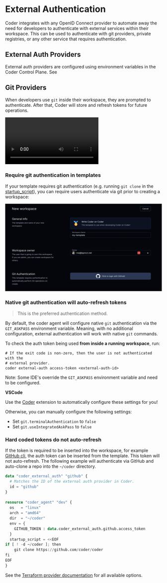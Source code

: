 # External Authentication

Coder integrates with any OpenID Connect provider to automate away the need for
developers to authenticate with external services within their workspace. This
can be used to authenticate with git providers, private registries, or any other
service that requires authentication.

## External Auth Providers

External auth providers are configured using environment variables in the Coder
Control Plane. See

## Git Providers

When developers use `git` inside their workspace, they are prompted to
authenticate. After that, Coder will store and refresh tokens for future
operations.

<video autoplay playsinline loop>
  <source src="https://github.com/coder/coder/blob/main/site/static/external-auth.mp4?raw=true" type="video/mp4">
Your browser does not support the video tag.
</video>

### Require git authentication in templates

If your template requires git authentication (e.g. running `git clone` in the
[startup_script](https://registry.terraform.io/providers/coder/coder/latest/docs/resources/agent#startup_script)),
you can require users authenticate via git prior to creating a workspace:

![Git authentication in template](../../../images/admin/git-auth-template.png)

### Native git authentication will auto-refresh tokens

<blockquote class="info">
  <p>
  This is the preferred authentication method.
  </p>
</blockquote>

By default, the coder agent will configure native `git` authentication via the
`GIT_ASKPASS` environment variable. Meaning, with no additional configuration,
external authentication will work with native `git` commands.

To check the auth token being used **from inside a running workspace**, run:

```shell
# If the exit code is non-zero, then the user is not authenticated with the
# external provider.
coder external-auth access-token <external-auth-id>
```

Note: Some IDE's override the `GIT_ASKPASS` environment variable and need to be
configured.

**VSCode**

Use the
[Coder](https://marketplace.visualstudio.com/items?itemName=coder.coder-remote)
extension to automatically configure these settings for you!

Otherwise, you can manually configure the following settings:

- Set `git.terminalAuthentication` to `false`
- Set `git.useIntegratedAskPass` to `false`

### Hard coded tokens do not auto-refresh

If the token is required to be inserted into the workspace, for example
[GitHub cli](https://cli.github.com/), the auth token can be inserted from the
template. This token will not auto-refresh. The following example will
authenticate via GitHub and auto-clone a repo into the `~/coder` directory.

```tf
data "coder_external_auth" "github" {
  # Matches the ID of the external auth provider in Coder.
  id = "github"
}

resource "coder_agent" "dev" {
  os   = "linux"
  arch = "amd64"
  dir  = "~/coder"
  env = {
    GITHUB_TOKEN : data.coder_external_auth.github.access_token
  }
  startup_script = <<EOF
if [ ! -d ~/coder ]; then
    git clone https://github.com/coder/coder
fi
EOF
}
```

See the
[Terraform provider documentation](https://registry.terraform.io/providers/coder/coder/latest/docs/data-sources/external_auth)
for all available options.

